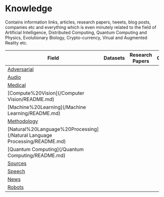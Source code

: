 # Knowledge
Contains information links, articles, research papers, tweets, blog posts, companies etc and everything which is even minutely related to the field of Artificial Intelligence, Distributed Computing, Quantum Computing and Physics, Evolutionary Biology, Crypto-currency, Virual and Augmented Reality etc.

|Field| Datasets| Research Papers| Code| News| Courses| People|
|-----|---------|----------------|-----|-----|--------|-------|
|[Adversarial](/Adversarial/README.md)|
|[Audio](/Audio/README.md)|
|[Medical](/Medical/README.md)|
|[Compute%20Vision](/Computer Vision/README.md)|
|[Machine%20Learning](/Machine Learning/README.md)|
|[Methodology](/Methodology/README.md)|
|[Natural%20Language%20Processing](/Natural Language Processing/README.md)|
|[Quantum Computing](/Quantum Computing/README.md)|
|[Sources](/Sources/README.md)|
|[Speech](/Speech/README.md)|
|[News](/News/README.md)|
|[Robots](/Robots/README.md)|
